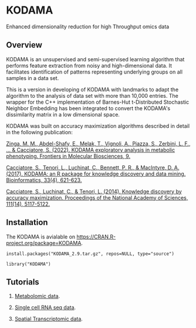# KODAMA
Enhanced dimensionality reduction for high Throughput omics data

## Overview 

KODAMA is an unsupervised and semi-supervised learning algorithm that performs feature extraction from noisy and high-dimensional data. It facilitates identification of patterns representing underlying groups on all samples in a data set. 

This is a version in developing of KODAMA with landmarks to adapt the algorithm to the analysis of data set with more than 10,000 entries. The wrapper for the C++ implementation of Barnes-Hut t-Distributed Stochastic Neighbor Embedding has been integrated to convert the KODAMA's dissimilarity matrix in a low dimensional space. 

KODAMA was built on accuracy maximization algorithms described in detail in the following publication:

[Zinga, M. M., Abdel-Shafy, E., Melak, T., Vignoli, A., Piazza, S., Zerbini, L. F., ... & Cacciatore, S. (2022). KODAMA exploratory analysis in metabolic phenotyping. Frontiers in Molecular Biosciences, 9.](https://www.ncbi.nlm.nih.gov/pmc/articles/PMC9887019/)

[Cacciatore, S., Tenori, L., Luchinat, C., Bennett, P. R., & MacIntyre, D. A. (2017). KODAMA: an R package for knowledge discovery and data mining. Bioinformatics, 33(4), 621-623.](https://academic.oup.com/bioinformatics/article/33/4/621/2667156?login=false)

[Cacciatore, S., Luchinat, C., & Tenori, L. (2014). Knowledge discovery by accuracy maximization. Proceedings of the National Academy of Sciences, 111(14), 5117-5122.](https://www.pnas.org/doi/abs/10.1073/pnas.1220873111)


 

## Installation

The KODAMA is avialable on https://CRAN.R-project.org/package=KODAMA.

```
install.packages("KODAMA_2.9.tar.gz", repos=NULL, type="source")

library("KODAMA")

```


## Tutorials 
1.  [Metabolomic data](https://github.com/ebtesam-rashid/KODAMA.Caccio/blob/main/Metabolomic%20data).

2.  [Single cell RNA seq data](https://github.com/ebtesam-rashid/KODAMA.Caccio/blob/main/docs/Single_cell_data.md).

3.  [Spatial Transcriptomic data](https://github.com/ebtesam-rashid/KODAMA.Caccio/edit/main/docs/Spatial_transcriptomic_data.md).
